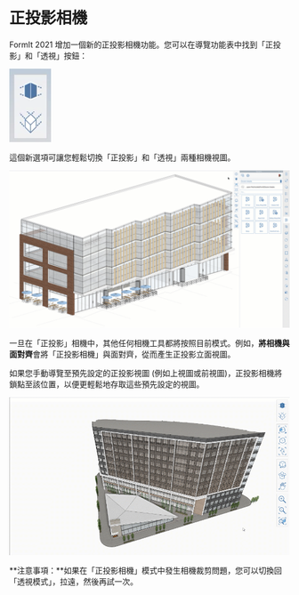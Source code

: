 # 正投影相機

FormIt 2021 增加一個新的正投影相機功能。您可以在導覽功能表中找到「正投影」和「透視」按鈕：

![正投影 \(底部\) 和「透視」\(頂部\) 相機視圖按鈕](../.gitbook/assets/screen-shot-2020-04-07-at-2.12.52-pm.png)

這個新選項可讓您輕鬆切換「正投影」和「透視」兩種相機視圖。

![模型可以從「透視相機」模式切換至「正投影相機」模式。](../.gitbook/assets/ortho-camera.gif)

一旦在「正投影」相機中，其他任何相機工具都將按照目前模式。例如，**將相機與面對齊**會將「正投影相機」與面對齊，從而產生正投影立面視圖。

如果您手動導覽至預先設定的正投影視圖 \(例如上視圖或前視圖\)，正投影相機將鎖點至該位置，以便更輕鬆地存取這些預先設定的視圖。

![](../.gitbook/assets/orthoorienttoface.gif)

**注意事項：**如果在「正投影相機」模式中發生相機裁剪問題，您可以切換回「透視模式」，拉遠，然後再試一次。

